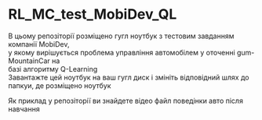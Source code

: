 # RL_MC_test_MobiDev_QL
В цьому репозіторії розміщено гугл ноутбук з тестовим завданням компанії MobiDev,  
у якому вирішується проблема управління автомобілем у оточенні gum-MountainCar на  
базі алгоритму Q-Learning  
Завантажте цей ноутбук на ваш гугл диск і змініть відповідний шлях до папкуи, де розміщено ноутбук  
  
Як приклад у репозіторії ви знайдете відео файл поведінки авто після навчання  
